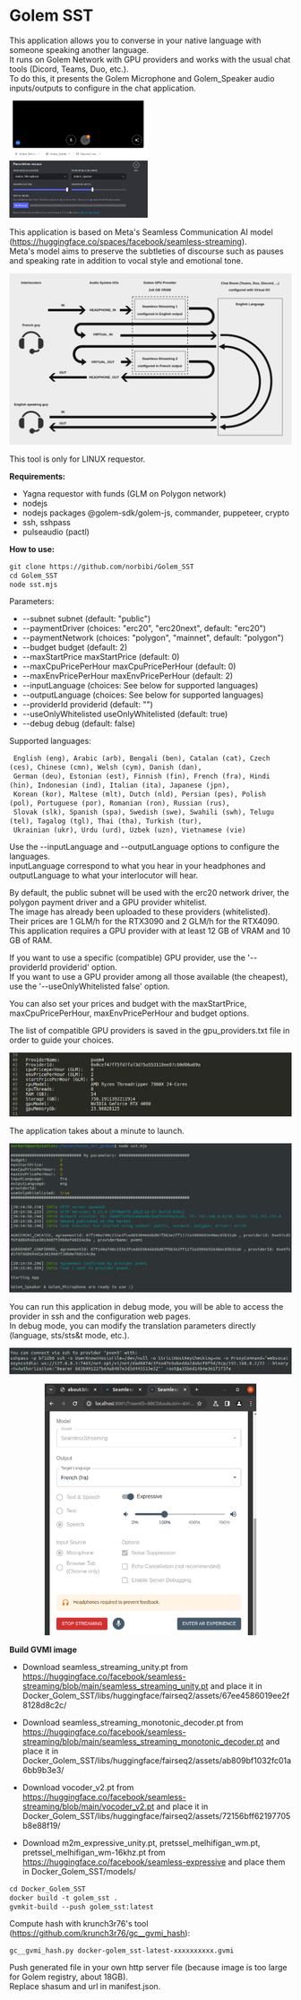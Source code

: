 
# Golem SST

This application allows you to converse in your native language with someone speaking another language.  
It runs on Golem Network with GPU providers and works with the usual chat tools (Dicord, Teams, Duo, etc.).  
To do this, it presents the Golem Microphone and Golem_Speaker audio inputs/outputs to configure in the chat application.  

<p>
  <img src="screenshots/Meet_audio_config.png" width="49%"">
&nbsp; 
  <img src="screenshots/Discord_audio_config.png" width="49%">
</p>

This application is based on Meta's Seamless Communication AI model (https://huggingface.co/spaces/facebook/seamless-streaming).  
Meta's model aims to preserve the subtleties of discourse such as pauses and speaking rate in addition to vocal style and emotional tone.  

<p align="center">
<img src="screenshots/SST.png" width="100%"> 
</p>

This tool is only for LINUX requestor.  

**Requirements:**  
 - Yagna requestor with funds (GLM on Polygon network)  
 - nodejs  
 - nodejs packages @golem-sdk/golem-js, commander, puppeteer, crypto  
 - ssh, sshpass  
 - pulseaudio (pactl)  

**How to use:**  

```
git clone https://github.com/norbibi/Golem_SST
cd Golem_SST
node sst.mjs
``` 

Parameters:  

- --subnet <subnet>                          subnet (default: "public")  
- --paymentDriver <paymentDriver>            (choices: "erc20", "erc20next", default: "erc20")  
- --paymentNetwork <paymentNetwork>          (choices: "polygon", "mainnet", default: "polygon")  
- --budget <budget>                          budget (default: 2)  
- --maxStartPrice <maxStartPrice>            maxStartPrice (default: 0)  
- --maxCpuPricePerHour <maxCpuPricePerHour>  maxCpuPricePerHour (default: 0)  
- --maxEnvPricePerHour <maxEnvPricePerHour>  maxEnvPricePerHour (default: 2)  
- --inputLanguage <inputLanguage>            (choices: See below for supported languages)  
- --outputLanguage <outputLanguage>          (choices: See below for supported languages)  
- --providerId <providerid>                  providerid (default: "")  
- --useOnlyWhitelisted                       useOnlyWhitelisted (default: true)  
- --debug                                    debug (default: false)  

Supported languages:  

     English (eng), Arabic (arb), Bengali (ben), Catalan (cat), Czech (ces), Chinese (cmn), Welsh (cym), Danish (dan),  
     German (deu), Estonian (est), Finnish (fin), French (fra), Hindi (hin), Indonesian (ind), Italian (ita), Japanese (jpn),  
     Korean (kor), Maltese (mlt), Dutch (nld), Persian (pes), Polish (pol), Portuguese (por), Romanian (ron), Russian (rus),  
     Slovak (slk), Spanish (spa), Swedish (swe), Swahili (swh), Telugu (tel), Tagalog (tgl), Thai (tha), Turkish (tur),  
     Ukrainian (ukr), Urdu (urd), Uzbek (uzn), Vietnamese (vie)  

Use the --inputLanguage <inputLanguage> and --outputLanguage <outputLanguage> options to configure the languages.  
inputLanguage correspond to what you hear in your headphones and outputLanguage to what your interlocutor will hear. 

By default, the public subnet will be used with the erc20 network driver, the polygon payment driver and a GPU provider whitelist.  
The image has already been uploaded to these providers (whitelisted).  
Their prices are 1 GLM/h for the RTX3090 and 2 GLM/h for the RTX4090.  
This application requires a GPU provider with at least 12 GB of VRAM and 10 GB of RAM.  

If you want to use a specific (compatible) GPU provider, use the '--providerId providerid' option.  
If you want to use a GPU provider among all those available (the cheapest), use the '--useOnlyWhitelisted false' option.  

You can also set your prices and budget with the maxStartPrice, maxCpuPricePerHour, maxEnvPricePerHour and budget options.  

The list of compatible GPU providers is saved in the gpu_providers.txt file in order to guide your choices.  

<p align="center">
<img src="screenshots/gpu_providers_list.png" width="100%"> 
</p>

The application takes about a minute to launch.  

<p align="center">
<img src="screenshots/SST_launch.png" width="100%"> 
</p>

You can run this application in debug mode, you will be able to access the provider in ssh and the configuration web pages.  
In debug mode, you can modify the translation parameters directly (language, sts/sts&t mode, etc.).  

<p align="center">
<img src="screenshots/debug_ssh_provider.png" width="100%"> 
</p>

<p align="center">
<img src="screenshots/debug_web_pages_config.png" width="75%"> 
</p>

**Build GVMI image**  

- Download seamless_streaming_unity.pt from https://huggingface.co/facebook/seamless-streaming/blob/main/seamless_streaming_unity.pt and place it in Docker_Golem_SST/libs/huggingface/fairseq2/assets/67ee4586019ee2f8128d8c2c/  

- Download seamless_streaming_monotonic_decoder.pt from https://huggingface.co/facebook/seamless-streaming/blob/main/seamless_streaming_monotonic_decoder.pt and place it in Docker_Golem_SST/libs/huggingface/fairseq2/assets/ab809bf1032fc01a6bb9b3e3/  

- Download vocoder_v2.pt from https://huggingface.co/facebook/seamless-streaming/blob/main/vocoder_v2.pt and place it in Docker_Golem_SST/libs/huggingface/fairseq2/assets/72156bff62197705b8e88f19/  

- Download m2m_expressive_unity.pt, pretssel_melhifigan_wm.pt, pretssel_melhifigan_wm-16khz.pt from https://huggingface.co/facebook/seamless-expressive and place them in Docker_Golem_SST/models/  

```
cd Docker_Golem_SST
docker build -t golem_sst .
gvmkit-build --push golem_sst:latest
```

Compute hash with krunch3r76's tool (https://github.com/krunch3r76/gc__gvmi_hash):  

```
gc__gvmi_hash.py docker-golem_sst-latest-xxxxxxxxxx.gvmi
```

Push generated file in your own http server file (because image is too large for Golem registry, about 18GB).  
Replace shasum and url in manifest.json.  
